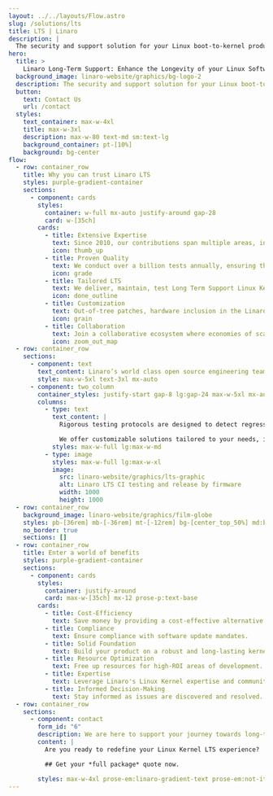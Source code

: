 ```yaml
---
layout: ../../layouts/Flow.astro
slug: /solutions/lts
title: LTS | Linaro
description: |
  The security and support solution for your Linux boot-to-kernel product needs levelled-up with advanced Continuous Integration (CI) pipelines and LAVA technology
hero:
  title: >
    Linaro Long-Term Support: Enhance the Longevity of your Linux Software
  background_image: linaro-website/graphics/bg-logo-2
  description: The security and support solution for your Linux boot-to-kernel product needs levelled-up with advanced Continuous Integration (CI) pipelines and LAVA technology
  button:
    text: Contact Us
    url: /contact
  styles:
    text_container: max-w-4xl
    title: max-w-3xl
    description: max-w-80 text-md sm:text-lg
    background_container: pt-[10%]
    background: bg-center
flow:
  - row: container_row
    title: Why you can trust Linaro LTS
    styles: purple-gradient-container
    sections:
      - component: cards
        styles:
          container: w-full mx-auto justify-around gap-28
          card: w-[35ch]
        cards:
          - title: Extensive Expertise
            text: Since 2010, our contributions span multiple areas, including Arm SoC, Power, Thermal, IO, LLVM, Android, RT, and more.
            icon: thumb_up
          - title: Proven Quality
            text: We conduct over a billion tests annually, ensuring the highest level of quality.
            icon: grade
          - title: Tailored LTS
            text: We deliver, maintain, test Long Term Support Linux Kernels for arm, arm64 and x86_64.
            icon: done_outline
          - title: Customization
            text: Out-of-tree patches, hardware inclusion in the Linaro-hosted test farm, uprevving of patches, additional test suites, and more.
            icon: grain
          - title: Collaboration
            text: Join a collaborative ecosystem where economies of scale and shared testing resources drive efficiency and cost-effectiveness.
            icon: zoom_out_map
  - row: container_row
    sections:
      - component: text
        text_content: Linaro’s world class open source engineering team, monitors and integrates the latest fixes and CVEs for the Linux Kernel, OP-TEE, Trusted Firmware-A and U-Boot.
        style: max-w-5xl text-3xl mx-auto
      - component: two_column
        container_styles: justify-start gap-8 lg:gap-24 max-w-5xl mx-auto items-center
        columns:
          - type: text
            text_content: |
              Rigorous testing protocols are designed to detect regressions early, safeguarding your software updates from potential upstream impacts.

              We offer customizable solutions tailored to your needs, including additional or custom test suites, out of tree source management, upstreaming services, and device-specific testing.
            styles: max-w-full lg:max-w-md
          - type: image
            styles: max-w-full lg:max-w-xl
            image:
              src: linaro-website/graphics/lts-graphic
              alt: Linaro LTS CI testing and release by firmware
              width: 1000
              height: 1000
  - row: container_row
    background_image: linaro-website/graphics/film-globe
    styles: pb-[36rem] mb-[-36rem] mt-[-12rem] bg-[center_top_50%] md:bg-[center_top_60%] lg:bg-[center_top_30%] xl:bg-[center_top_30%] bg-[length:200%] md:bg-[length:150%] xl:bg-[length:100%] bg-no-repeat
    no_border: true
    sections: []
  - row: container_row
    title: Enter a world of benefits
    styles: purple-gradient-container
    sections:
      - component: cards
        styles:
          container: justify-around
          card: max-w-[35ch] mx-12 prose-p:text-base
        cards:
          - title: Cost-Efficiency
            text: Save money by providing a cost-effective alternative to in-house LTS kernel and firmware management
          - title: Compliance
            text: Ensure compliance with software update mandates.
          - title: Solid Foundation
            text: Build your product on a robust and long-lasting kernel base.
          - title: Resource Optimization
            text: Free up resources for high-ROI areas of development.
          - title: Expertise
            text: Leverage Linaro's Linux Kernel expertise and community connections.
          - title: Informed Decision-Making
            text: Stay informed as issues are discovered and resolved.
  - row: container_row
    sections:
      - component: contact
        form_id: "6"
        description: We are here to support your journey towards long-term stability and success. Complete the form and one of our experts will get in touch.
        content: |
          Are you ready to redefine your Linux Kernel LTS experience? 

          ## Get your *full package* quote now.

        styles: max-w-4xl prose-em:linaro-gradient-text prose-em:not-italic prose-headings:text-5xl prose-headings:my-3 prose-ul:text-xl prose-headings:leading-tight prose-p:text-3xl text-center
---
```

